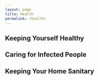 ```yaml
---
layout: page
title: Health
permalink: /health/
---
```

## Keeping Yourself Healthy

## Caring for Infected People

## Keeping Your Home Sanitary